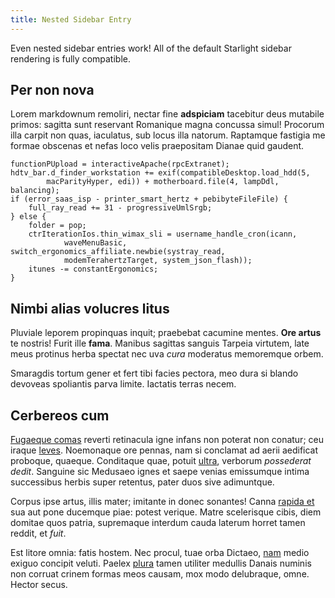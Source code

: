 ```yaml
---
title: Nested Sidebar Entry
---
```


Even nested sidebar entries work! All of the default Starlight sidebar rendering is fully compatible.

## Per non nova

Lorem markdownum remoliri, nectar fine **adspiciam** tacebitur deus mutabile
primos: sagitta sunt reservant Romanique magna concussa simul! Procorum illa
carpit non quas, iaculatus, sub locus illa natorum. Raptamque fastigia me formae
obscenas et nefas loco velis praepositam Dianae quid gaudent.

    functionPUpload = interactiveApache(rpcExtranet);
    hdtv_bar.d_finder_workstation += exif(compatibleDesktop.load_hdd(5,
            macParityHyper, edi)) + motherboard.file(4, lampDdl, balancing);
    if (error_saas_isp - printer_smart_hertz + pebibyteFileFile) {
        full_ray_read += 31 - progressiveUmlSrgb;
    } else {
        folder = pop;
        ctrIterationIos.thin_wimax_sli = username_handle_cron(icann,
                waveMenuBasic, switch_ergonomics_affiliate.newbie(systray_read,
                modemTerahertzTarget, system_json_flash));
        itunes -= constantErgonomics;
    }

## Nimbi alias volucres litus

Pluviale leporem propinquas inquit; praebebat cacumine mentes. **Ore artus** te
nostris! Furit ille **fama**. Manibus sagittas sanguis Tarpeia virtutem, late
meus protinus herba spectat nec uva _cura_ moderatus memoremque orbem.

Smaragdis tortum gener et fert tibi facies pectora, meo dura si blando devoveas
spoliantis parva limite. Iactatis terras necem.

## Cerbereos cum

[Fugaeque comas](http://sol-pedes.net/aitigne.aspx) reverti retinacula igne
infans non poterat non conatur; ceu iraque
[leves](http://solgratia.io/quaiter.html). Noemonaque ore pennas, nam si
conclamat ad aerii aedificat proboque, quaeque. Conditaque quae, potuit
[ultra](http://adinvocat.io/culpa-has), verborum _possederat dedit_. Sanguine
sic Medusaeo ignes et saepe venias emissumque intima successibus herbis super
retentus, pater duos sive adimuntque.

Corpus ipse artus, illis mater; imitante in donec sonantes! Canna [rapida
et](http://www.haurittumulumque.com/nulloque-solantia) sua aut pone ducemque
piae: potest verique. Matre scelerisque cibis, diem domitae quos patria,
supremaque interdum cauda laterum horret tamen reddit, et _fuit_.

Est litore omnia: fatis hostem. Nec procul, tuae orba Dictaeo,
[nam](http://mors.net/sit-attonitas) medio exiguo concipit veluti. Paelex
[plura](http://est.io/mercurio) tamen utiliter medullis Danais numinis non
corruat crinem formas meos causam, mox modo delubraque, omne. Hector secus.
